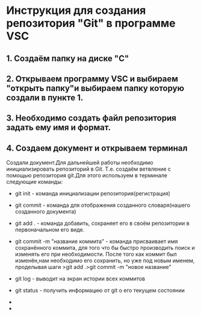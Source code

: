 # Инструкция для создания репозитория "Git" в программе VSC



## 1. Создаём папку на диске "С" 

## 2. Открываем программу VSC и выбираем "открыть папку"и выбираем папку которую создали в пункте 1.

## 3.  Необходимо создать файл репозитория задать ему имя и формат.

## 4.  Создаем документ  и открываем терминал
Создали документ.Для дальнейшей работы необходимо инициализировать репозиторий в Git. Т.е. создаём ветвление с помощью репозитория git.Для этого используем в терминале следующие команды:

* git init - команда инициализации репозитория(регистрация)

* git commit - команда для отображения созданного словаря(нашего созданного документа)

* git add . - команда добавить, сохраняет его в своём репозитории в первоначальном его виде.

* git commit -m "название коммита" - команда присваивает имя сохранённого коммита, для того что бы быстро производить поиск и изменять его при необходимости.
После того как коммит  был изменён,нам необходимо его сохранить, но уже под новым именем, проделывая шаги >git add .>git commit -m "новое название"

* git log - выводит на экран истории всех коммитов

*  git status - получить информацию от git о его текущем состоянии

* 








* 